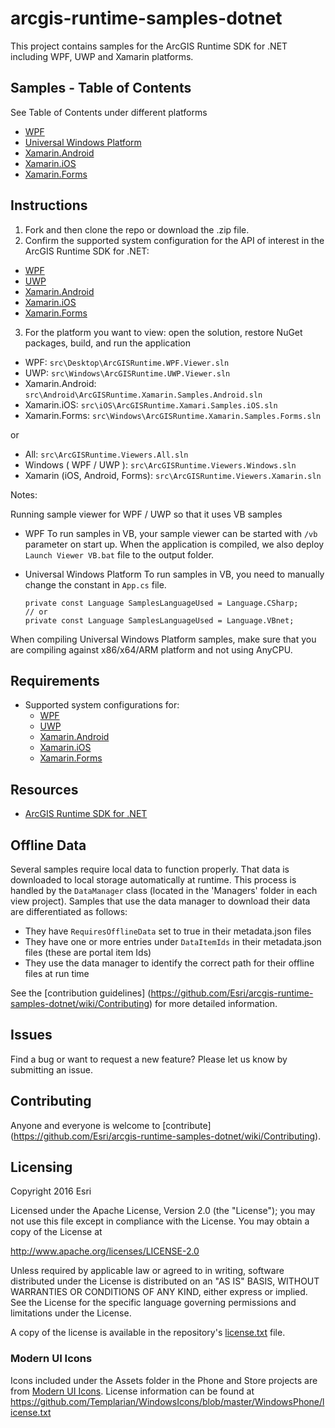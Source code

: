 # arcgis-runtime-samples-dotnet

This project contains samples for the ArcGIS Runtime SDK for .NET including WPF, UWP and Xamarin platforms.

## Samples - Table of Contents

See Table of Contents under different platforms
  * [WPF](src/WPF)
  * [Universal Windows Platform](src/UWP)
  * [Xamarin.Android](src/Android)
  * [Xamarin.iOS](src/iOS)
  * [Xamarin.Forms](src/Forms) 

## Instructions 

1. Fork and then clone the repo or download the .zip file. 
2. Confirm the supported system configuration for the API of interest in the ArcGIS Runtime SDK for .NET:
  * [WPF](https://developers.arcgis.com/net/latest/wpf/guide/system-requirements.htm)
  * [UWP](https://developers.arcgis.com/net/latest/uwp/guide/system-requirements.htm)
  * [Xamarin.Android](https://developers.arcgis.com/net/latest/android/guide/system-requirements.htm)
  * [Xamarin.iOS](https://developers.arcgis.com/net/latest/ios/guide/system-requirements.htm)
  * [Xamarin.Forms](https://developers.arcgis.com/net/latest/forms/guide/system-requirements.htm) 
3. For the platform you want to view: open the solution, restore NuGet packages, build, and run the application
  * WPF: `src\Desktop\ArcGISRuntime.WPF.Viewer.sln`  
  * UWP: `src\Windows\ArcGISRuntime.UWP.Viewer.sln`  
  * Xamarin.Android: `src\Android\ArcGISRuntime.Xamarin.Samples.Android.sln`  
  * Xamarin.iOS: `src\iOS\ArcGISRuntime.Xamari.Samples.iOS.sln`  
  * Xamarin.Forms: `src\Windows\ArcGISRuntime.Xamarin.Samples.Forms.sln`  
  
  or
  
  * All: `src\ArcGISRuntime.Viewers.All.sln`
  * Windows ( WPF / UWP ): `src\ArcGISRuntime.Viewers.Windows.sln`
  * Xamarin (iOS, Android, Forms): `src\ArcGISRuntime.Viewers.Xamarin.sln`  
  
Notes:

Running sample viewer for WPF / UWP so that it uses VB samples
  * WPF
       To run samples in VB, your sample viewer can be started with `/vb` parameter on start up. When the application is compiled, we also deploy `Launch Viewer VB.bat` file to the output folder.
       
   * Universal Windows Platform
      To run samples in VB, you need to manually change the constant in `App.cs` file. 
      
      ````CSharp
      private const Language SamplesLanguageUsed = Language.CSharp;
      // or 
      private const Language SamplesLanguageUsed = Language.VBnet;
      ````
When compiling Universal Windows Platform samples, make sure that you are compiling against x86/x64/ARM platform and not using AnyCPU.
	  
## Requirements

* Supported system configurations for: 
  * [WPF](https://developers.arcgis.com/net/latest/wpf/guide/system-requirements.htm)
  * [UWP](https://developers.arcgis.com/net/latest/uwp/guide/system-requirements.htm)
  * [Xamarin.Android](https://developers.arcgis.com/net/latest/android/guide/system-requirements.htm)
  * [Xamarin.iOS](https://developers.arcgis.com/net/latest/ios/guide/system-requirements.htm)
  * [Xamarin.Forms](https://developers.arcgis.com/net/latest/forms/guide/system-requirements.htm) 

## Resources

* [ArcGIS Runtime SDK for .NET](http://esriurl.com/dotnetsdk)

## Offline Data

Several samples require local data to function properly. That data is downloaded to local storage automatically at runtime. 
This process is handled by the `DataManager` class (located in the 'Managers' folder in each view project). Samples
that use the data manager to download their data are differentiated as follows:

* They have `RequiresOfflineData` set to true in their metadata.json files
* They have one or more entries under `DataItemIds` in their metadata.json files (these are portal item Ids)
* They use the data manager to identify the correct path for their offline files at run time

See the [contribution guidelines] (https://github.com/Esri/arcgis-runtime-samples-dotnet/wiki/Contributing) for more detailed information.

## Issues

Find a bug or want to request a new feature?  Please let us know by submitting an issue.

## Contributing

Anyone and everyone is welcome to [contribute] (https://github.com/Esri/arcgis-runtime-samples-dotnet/wiki/Contributing). 

## Licensing
Copyright 2016 Esri

Licensed under the Apache License, Version 2.0 (the "License");
you may not use this file except in compliance with the License.
You may obtain a copy of the License at

   http://www.apache.org/licenses/LICENSE-2.0

Unless required by applicable law or agreed to in writing, software
distributed under the License is distributed on an "AS IS" BASIS,
WITHOUT WARRANTIES OR CONDITIONS OF ANY KIND, either express or implied.
See the License for the specific language governing permissions and
limitations under the License.

A copy of the license is available in the repository's [license.txt](/license.txt) file.

### Modern UI Icons
Icons included under the Assets folder in the Phone and Store projects are from [Modern UI Icons](http://modernuiicons.com/). License information can be found at https://github.com/Templarian/WindowsIcons/blob/master/WindowsPhone/license.txt 
